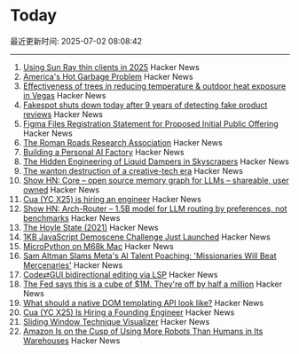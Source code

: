 # Today

最近更新时间: 2025-07-02 08:08:42

--- 
1. [Using Sun Ray thin clients in 2025](https://catstret.ch/202506/sun-ray-shenanigans/) Hacker News
2. [America's Hot Garbage Problem](https://www.bloomberg.com/graphics/2025-america-hot-garbage-problem-toxic-landfills) Hacker News
3. [Effectiveness of trees in reducing temperature & outdoor heat exposure in Vegas](https://iopscience.iop.org/article/10.1088/2752-5295/ade17d) Hacker News
4. [Fakespot shuts down today after 9 years of detecting fake product reviews](https://blog.truestar.pro/fakespot-shuts-down/) Hacker News
5. [Figma Files Registration Statement for Proposed Initial Public Offering](https://www.figma.com/blog/s1-public/) Hacker News
6. [The Roman Roads Research Association](https://www.romanroads.org/) Hacker News
7. [Building a Personal AI Factory](https://www.john-rush.com/posts/ai-20250701.html) Hacker News
8. [The Hidden Engineering of Liquid Dampers in Skyscrapers](https://practical.engineering/blog/2025/7/1/the-hidden-engineering-of-liquid-dampers-in-skyscrapers) Hacker News
9. [The wanton destruction of a creative-tech era](https://blog.greg.technology/2025/06/30/fastly.html) Hacker News
10. [Show HN: Core – open source memory graph for LLMs – shareable, user owned](https://github.com/RedPlanetHQ/core) Hacker News
11. [Cua (YC X25) is hiring an engineer](https://www.ycombinator.com/companies/cua/jobs/dIskIB1-founding-engineer-cua-yc-x25) Hacker News
12. [Show HN: Arch-Router – 1.5B model for LLM routing by preferences, not benchmarks](https://news.ycombinator.com/item?id=44436031) Hacker News
13. [The Hoyle State (2021)](https://johncarlosbaez.wordpress.com/2021/02/04/the-hoyle-state/) Hacker News
14. [1KB JavaScript Demoscene Challenge Just Launched](https://news.ycombinator.com/item?id=44436838) Hacker News
15. [MicroPython on M68k Mac](https://social.afront.org/@stylus/114749858767978151) Hacker News
16. [Sam Altman Slams Meta's AI Talent Poaching: 'Missionaries Will Beat Mercenaries'](https://www.wired.com/story/sam-altman-meta-ai-talent-poaching-spree-leaked-messages/) Hacker News
17. [Code⇄GUI bidirectional editing via LSP](https://jamesbvaughan.com/bidirectional-editing/) Hacker News
18. [The Fed says this is a cube of $1M. They're off by half a million](https://calvin.sh/blog/fed-lie/) Hacker News
19. [What should a native DOM templating API look like?](https://justinfagnani.com/2025/06/30/what-should-a-dom-templating-api-look-like/) Hacker News
20. [Cua (YC X25) Is Hiring a Founding Engineer](https://www.ycombinator.com/companies/cua/jobs/dIskIB1-founding-engineer-cua-yc-x25) Hacker News
21. [Sliding Window Technique Visualizer](https://sliding-window-visualizer-bryanneumann.replit.app/) Hacker News
22. [Amazon Is on the Cusp of Using More Robots Than Humans in Its Warehouses](https://www.wsj.com/tech/amazon-warehouse-robots-automation-942b814f) Hacker News
